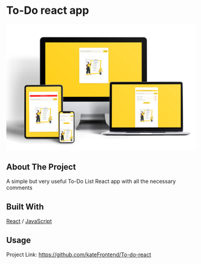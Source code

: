 <div>
  <h1>To-Do react app</h1> 
  <img src="todo.jpg" alt="" width="auto">
</div>

<!-- ABOUT THE PROJECT -->
## About The Project
<p>A simple but very useful To-Do List React app with all the necessary comments</p>
<p></p>

  <p>
  <!--  <a href="№">View Demo Here</a> -->
  </p>

## Built With

[React](https://reactjs.org/) / [JavaScript](https://www.w3schools.com/js/)
 
<!-- USAGE EXAMPLES -->
## Usage

<p></p>
<p></p>
<p></p>
<p></p>
<p></p>

Project Link: https://github.com/kateFrontend/To-do-react
